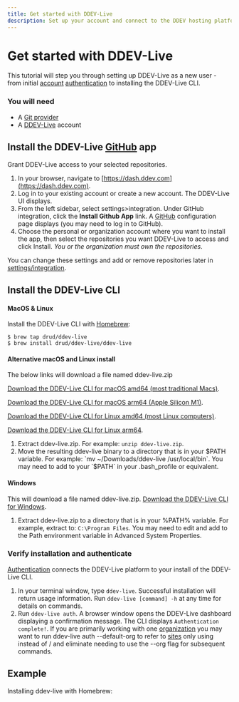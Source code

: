 ```yaml
---
title: Get started with DDEV-Live
description: Set up your account and connect to the DDEV hosting platform
---
```

# Get started with DDEV-Live

This tutorial will step you through setting up DDEV-Live as a new user - from initial [account](account-types.md) [authentication](authentication.md) to installing the DDEV-Live CLI.

### You will need
- A [Git provider](https://docs.ddev.com/providers/)
- A [DDEV-Live](https://dash.ddev.com) account

## Install the DDEV-Live [GitHub](github.md) app
Grant DDEV-Live access to your selected repositories.
1. In your browser, navigate to [https://dash.ddev.com](https://dash.ddev.com).
2. Log in to your existing account or create a new account. The DDEV-Live UI displays.
3. From the left sidebar, select settings>integration. Under GitHub integration, click the **Install Github App** link. A [GitHub](github.md) configuration page displays (you may need to log in to GitHub).
4. Choose the personal or organization account where you want to install the app, then select the repositories you want DDEV-Live to access and click Install. *You or the organization must own the repositories*.

You can change these settings and add or remove repositories later in [settings/integration](https://dash.ddev.com/settings/integration).

## Install the DDEV-Live CLI
#### MacOS & Linux
Install the DDEV-Live CLI with [Homebrew](https://brew.sh):

```
$ brew tap drud/ddev-live
$ brew install drud/ddev-live/ddev-live
```

#### Alternative macOS and Linux install
The below links will download a file named ddev-live.zip

[Download the DDEV-Live CLI for macOS amd64 (most traditional Macs)](https://downloads.ddev.com/ddev-live-cli/latest/darwin_amd64/ddev-live.zip).

[Download the DDEV-Live CLI for macOS arm64 (Apple Silicon M1)](https://downloads.ddev.com/ddev-live-cli/latest/darwin_arm64/ddev-live.zip).

[Download the DDEV-Live CLI for Linux amd64 (most Linux computers)](https://downloads.ddev.com/ddev-live-cli/latest/linux_amd64/ddev-live.zip).

[Download the DDEV-Live CLI for Linux arm64](https://downloads.ddev.com/ddev-live-cli/latest/linux_arm64/ddev-live.zip).

1. Extract ddev-live.zip. For example: `unzip ddev-live.zip`.
2. Move the resulting ddev-live binary to a directory that is in your $PATH variable. For example: `mv ~/Downloads/ddev-live /usr/local/bin`. You may need to add to your `$PATH` in your .bash_profile or equivalent.

#### Windows
This will download a file named ddev-live.zip.
[Download the DDEV-Live CLI for Windows](https://downloads.ddev.com/ddev-live-cli/latest/windows/ddev-live.zip).

1. Extract ddev-live.zip to a directory that is in your %PATH% variable. For example, extract to: `C:\Program Files`. You may need to edit and add to the Path environment variable in Advanced System Properties.

### Verify installation and authenticate
[Authentication](authentication.md) connects the DDEV-Live platform to your install of the DDEV-Live CLI.

1. In your terminal window, type `ddev-live`. Successful installation will return usage information. Run `ddev-live [command] -h` at any time for details on commands.
2. Run `ddev-live auth`. A browser window opens the DDEV-Live dashboard displaying a confirmation message.
  The CLI displays `Authentication complete!`. If you are primarily working with one [organization](organizations.md) you may want to run ddev-live auth --default-org <org> to refer to [sites](sites.md) only using <site> instead of <org>/<site> and eliminate needing to use the --org <org> flag for subsequent commands.

## Example
Installing ddev-live with Homebrew:<script id="asciicast-358907" src="https://asciinema.org/a/358907.js" async></script>

